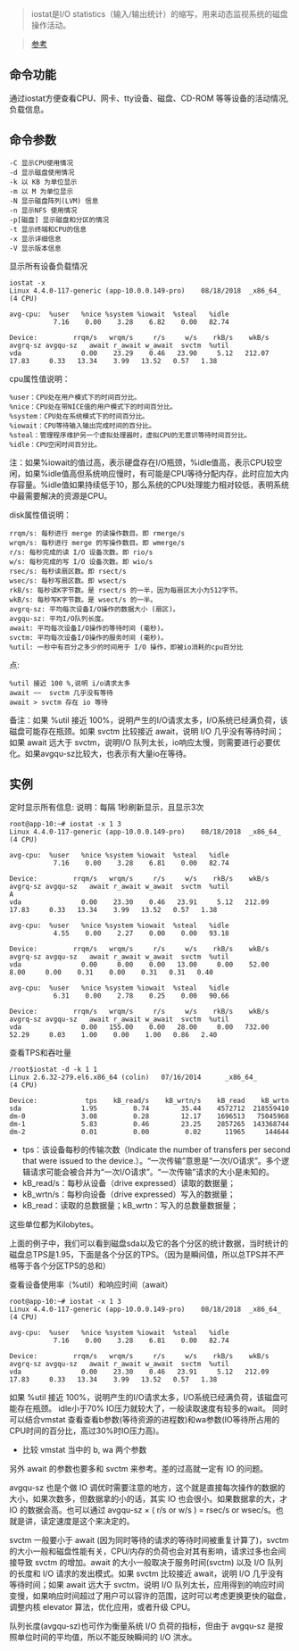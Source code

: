 > iostat是I/O statistics（输入/输出统计）的缩写，用来动态监视系统的磁盘操作活动。

> [参考](https://linuxtools-rst.readthedocs.io/zh_CN/latest/tool/iostat.html)

命令功能
---
通过iostat方便查看CPU、网卡、tty设备、磁盘、CD-ROM 等等设备的活动情况, 负载信息。

命令参数
--

    -C 显示CPU使用情况
    -d 显示磁盘使用情况
    -k 以 KB 为单位显示
    -m 以 M 为单位显示
    -N 显示磁盘阵列(LVM) 信息
    -n 显示NFS 使用情况
    -p[磁盘] 显示磁盘和分区的情况
    -t 显示终端和CPU的信息
    -x 显示详细信息
    -V 显示版本信息


显示所有设备负载情况

    iostat -x
    Linux 4.4.0-117-generic (app-10.0.0.149-pro) 	08/18/2018 	_x86_64_	(4 CPU)

    avg-cpu:  %user   %nice %system %iowait  %steal   %idle
               7.16    0.00    3.28    6.82    0.00   82.74

    Device:         rrqm/s   wrqm/s     r/s     w/s    rkB/s    wkB/s avgrq-sz avgqu-sz   await r_await w_await  svctm  %util
    vda               0.00    23.29    0.46   23.90     5.12   212.07    17.83     0.33   13.34    3.99   13.52   0.57   1.38


cpu属性值说明：

    %user：CPU处在用户模式下的时间百分比。
    %nice：CPU处在带NICE值的用户模式下的时间百分比。
    %system：CPU处在系统模式下的时间百分比。
    %iowait：CPU等待输入输出完成时间的百分比。
    %steal：管理程序维护另一个虚拟处理器时，虚拟CPU的无意识等待时间百分比。
    %idle：CPU空闲时间百分比。

注：如果%iowait的值过高，表示硬盘存在I/O瓶颈，%idle值高，表示CPU较空闲，如果%idle值高但系统响应慢时，有可能是CPU等待分配内存，此时应加大内存容量。%idle值如果持续低于10，那么系统的CPU处理能力相对较低，表明系统中最需要解决的资源是CPU。

disk属性值说明：

    rrqm/s: 每秒进行 merge 的读操作数目。即 rmerge/s
    wrqm/s: 每秒进行 merge 的写操作数目。即 wmerge/s
    r/s: 每秒完成的读 I/O 设备次数。即 rio/s
    w/s: 每秒完成的写 I/O 设备次数。即 wio/s
    rsec/s: 每秒读扇区数。即 rsect/s
    wsec/s: 每秒写扇区数。即 wsect/s
    rkB/s: 每秒读K字节数。是 rsect/s 的一半，因为每扇区大小为512字节。
    wkB/s: 每秒写K字节数。是 wsect/s 的一半。
    avgrq-sz: 平均每次设备I/O操作的数据大小 (扇区)。
    avgqu-sz: 平均I/O队列长度。
    await: 平均每次设备I/O操作的等待时间 (毫秒)。
    svctm: 平均每次设备I/O操作的服务时间 (毫秒)。
    %util: 一秒中有百分之多少的时间用于 I/O 操作，即被io消耗的cpu百分比


点:

    %util 接近 100 %,说明 i/o请求太多
    await ~~  svctm 几乎没有等待
    await > svctm 存在 io 等待
    

备注：如果 %util 接近 100%，说明产生的I/O请求太多，I/O系统已经满负荷，该磁盘可能存在瓶颈。如果 svctm 比较接近 await，说明 I/O 几乎没有等待时间；如果 await 远大于 svctm，说明I/O 队列太长，io响应太慢，则需要进行必要优化。如果avgqu-sz比较大，也表示有大量io在等待。

实例
---

定时显示所有信息: 说明：每隔 1秒刷新显示，且显示3次

    root@app-10:~# iostat -x 1 3
    Linux 4.4.0-117-generic (app-10.0.0.149-pro) 	08/18/2018 	_x86_64_	(4 CPU)

    avg-cpu:  %user   %nice %system %iowait  %steal   %idle
               7.16    0.00    3.28    6.81    0.00   82.74

    Device:         rrqm/s   wrqm/s     r/s     w/s    rkB/s    wkB/s avgrq-sz avgqu-sz   await r_await w_await  svctm  %util
    A
    vda               0.00    23.30    0.46   23.91     5.12   212.09    17.83     0.33   13.34    3.99   13.52   0.57   1.38

    avg-cpu:  %user   %nice %system %iowait  %steal   %idle
               4.55    0.00    2.27    0.00    0.00   93.18

    Device:         rrqm/s   wrqm/s     r/s     w/s    rkB/s    wkB/s avgrq-sz avgqu-sz   await r_await w_await  svctm  %util
    vda               0.00     0.00    0.00   13.00     0.00    52.00     8.00     0.00    0.31    0.00    0.31   0.31   0.40
 
    avg-cpu:  %user   %nice %system %iowait  %steal   %idle
               6.31    0.00    2.78    0.25    0.00   90.66
 
    Device:         rrqm/s   wrqm/s     r/s     w/s    rkB/s    wkB/s avgrq-sz avgqu-sz   await r_await w_await  svctm  %util
    vda               0.00   155.00    0.00   28.00     0.00   732.00    52.29     0.03    1.00    0.00    1.00   0.86   2.40


查看TPS和吞吐量


    /root$iostat -d -k 1 1
    Linux 2.6.32-279.el6.x86_64 (colin)   07/16/2014      _x86_64_        (4 CPU)
 
    Device:            tps    kB_read/s    kB_wrtn/s    kB_read    kB_wrtn
    sda               1.95         0.74        35.44    4572712  218559410
    dm-0              3.08         0.28        12.17    1696513   75045968
    dm-1              5.83         0.46        23.25    2857265  143368744
    dm-2              0.01         0.00         0.02      11965     144644
 
- tps：该设备每秒的传输次数（Indicate the number of transfers per second that were issued to the device.）。“一次传输”意思是“一次I/O请求”。多个逻辑请求可能会被合并为“一次I/O请求”。“一次传输”请求的大小是未知的。
- kB_read/s：每秒从设备（drive expressed）读取的数据量；
- kB_wrtn/s：每秒向设备（drive expressed）写入的数据量；
- kB_read：读取的总数据量；kB_wrtn：写入的总数量数据量；

这些单位都为Kilobytes。

上面的例子中，我们可以看到磁盘sda以及它的各个分区的统计数据，当时统计的磁盘总TPS是1.95，下面是各个分区的TPS。（因为是瞬间值，所以总TPS并不严格等于各个分区TPS的总和）

查看设备使用率（%util）和响应时间（await）


    root@app-10:~# iostat -x 1 3
    Linux 4.4.0-117-generic (app-10.0.0.149-pro) 	08/18/2018 	_x86_64_	(4 CPU)
    
    avg-cpu:  %user   %nice %system %iowait  %steal   %idle
               7.16    0.00    3.28    6.81    0.00   82.74
    
    Device:         rrqm/s   wrqm/s     r/s     w/s    rkB/s    wkB/s avgrq-sz avgqu-sz   await r_await w_await  svctm  %util
    vda               0.00    23.30    0.46   23.91     5.12   212.09    17.83     0.33   13.34    3.99   13.52   0.57   1.38

如果 %util 接近 100%，说明产生的I/O请求太多，I/O系统已经满负荷，该磁盘可能存在瓶颈。 idle小于70% IO压力就较大了，一般读取速度有较多的wait。 同时可以结合vmstat 查看查看b参数(等待资源的进程数)和wa参数(IO等待所占用的CPU时间的百分比，高过30%时IO压力高)。

- 比较 vmstat 当中的 b, wa 两个参数



另外 await 的参数也要多和 svctm 来参考。差的过高就一定有 IO 的问题。

avgqu-sz 也是个做 IO 调优时需要注意的地方，这个就是直接每次操作的数据的大小，如果次数多，但数据拿的小的话，其实 IO 也会很小。如果数据拿的大，才IO 的数据会高。也可以通过 avgqu-sz × ( r/s or w/s ) = rsec/s or wsec/s。也就是讲，读定速度是这个来决定的。

svctm 一般要小于 await (因为同时等待的请求的等待时间被重复计算了)，svctm 的大小一般和磁盘性能有关，CPU/内存的负荷也会对其有影响，请求过多也会间接导致 svctm 的增加。await 的大小一般取决于服务时间(svctm) 以及 I/O 队列的长度和 I/O 请求的发出模式。如果 svctm 比较接近 await，说明 I/O 几乎没有等待时间；如果 await 远大于 svctm，说明 I/O 队列太长，应用得到的响应时间变慢，如果响应时间超过了用户可以容许的范围，这时可以考虑更换更快的磁盘，调整内核 elevator 算法，优化应用，或者升级 CPU。

队列长度(avgqu-sz)也可作为衡量系统 I/O 负荷的指标，但由于 avgqu-sz 是按照单位时间的平均值，所以不能反映瞬间的 I/O 洪水。

